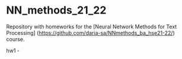 # NN_methods_21_22

Repository with homeworks for the [Neural Network Methods for Text Processing] (https://github.com/daria-sa/NNmethods_ba_hse21-22/) course.

hw1 - 
